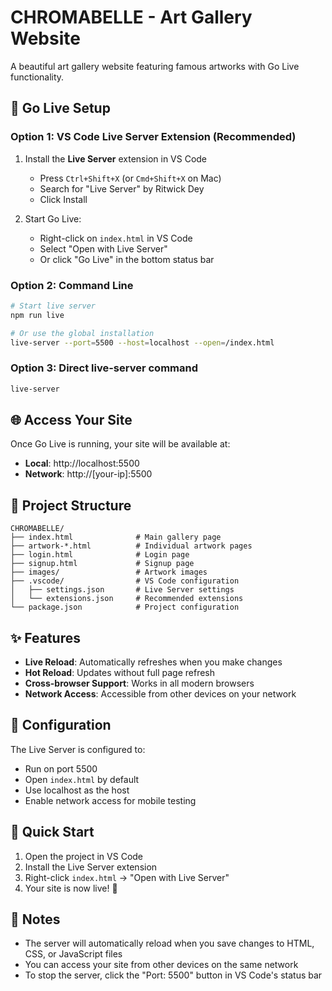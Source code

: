 # CHROMABELLE - Art Gallery Website

A beautiful art gallery website featuring famous artworks with Go Live functionality.

## 🚀 Go Live Setup

### Option 1: VS Code Live Server Extension (Recommended)
1. Install the **Live Server** extension in VS Code
   - Press `Ctrl+Shift+X` (or `Cmd+Shift+X` on Mac)
   - Search for "Live Server" by Ritwick Dey
   - Click Install

2. Start Go Live:
   - Right-click on `index.html` in VS Code
   - Select "Open with Live Server"
   - Or click "Go Live" in the bottom status bar

### Option 2: Command Line
```bash
# Start live server
npm run live

# Or use the global installation
live-server --port=5500 --host=localhost --open=/index.html
```

### Option 3: Direct live-server command
```bash
live-server
```

## 🌐 Access Your Site
Once Go Live is running, your site will be available at:
- **Local**: http://localhost:5500
- **Network**: http://[your-ip]:5500

## 📁 Project Structure
```
CHROMABELLE/
├── index.html              # Main gallery page
├── artwork-*.html          # Individual artwork pages
├── login.html              # Login page
├── signup.html             # Signup page
├── images/                 # Artwork images
├── .vscode/                # VS Code configuration
│   ├── settings.json       # Live Server settings
│   └── extensions.json     # Recommended extensions
└── package.json            # Project configuration
```

## ✨ Features
- **Live Reload**: Automatically refreshes when you make changes
- **Hot Reload**: Updates without full page refresh
- **Cross-browser Support**: Works in all modern browsers
- **Network Access**: Accessible from other devices on your network

## 🔧 Configuration
The Live Server is configured to:
- Run on port 5500
- Open `index.html` by default
- Use localhost as the host
- Enable network access for mobile testing

## 🚀 Quick Start
1. Open the project in VS Code
2. Install the Live Server extension
3. Right-click `index.html` → "Open with Live Server"
4. Your site is now live! 🎉

## 📝 Notes
- The server will automatically reload when you save changes to HTML, CSS, or JavaScript files
- You can access your site from other devices on the same network
- To stop the server, click the "Port: 5500" button in VS Code's status bar
